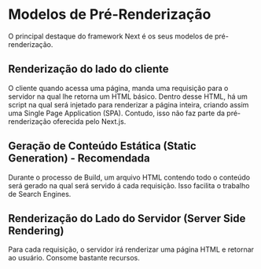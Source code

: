 # Modelos de Pré-Renderização
O principal destaque do framework Next é os seus modelos de pré-renderização.

## Renderização do lado do cliente
O cliente quando acessa uma página, manda uma requisição para o servidor na qual lhe retorna um HTML básico. Dentro desse HTML, há um script na qual será injetado para renderizar a página inteira, criando assim uma Single Page Application (SPA). Contudo, isso não faz parte da pré-renderização oferecida pelo Next.js.

## Geração de Conteúdo Estática (Static Generation) - Recomendada
Durante o processo de Build, um arquivo HTML contendo todo o conteúdo será gerado na qual será servido á cada requisição. Isso facilita o trabalho de Search Engines.

## Renderização do Lado do Servidor (Server Side Rendering)
Para cada requisição, o servidor irá renderizar uma página HTML e retornar ao usuário. Consome bastante recursos.